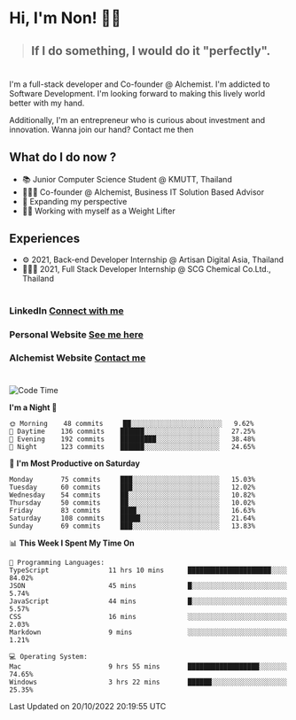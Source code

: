 # Hi, I'm Non! 🖐🏻

> ## If I do something, I would do it "perfectly".

#

I'm a full-stack developer and Co-founder @ Alchemist. I'm addicted to Software Development. I'm looking forward to making this lively world better with my hand.

Additionally, I'm an entrepreneur who is curious about investment and innovation. Wanna join our hand? Contact me then

## What do I do now ?

- 📚 Junior Computer Science Student @ KMUTT, Thailand
- 🧑🏻‍💻 Co-founder @ Alchemist, Business IT Solution Based Advisor
- 🌈 Expanding my perspective
- 🏋🏻 Working with myself as a Weight Lifter

## Experiences

- ⚙️ 2021, Back-end Developer Internship @ Artisan Digital Asia, Thailand
- 🧑🏻‍💻 2021, Full Stack Developer Internship @ SCG Chemical Co.Ltd., Thailand

#

### LinkedIn [Connect with me](https://www.linkedin.com/in/non-nontra/)

### Personal Website [See me here](https://nonnontra.com/)

### Alchemist Website [Contact me](https://alchemist-softwarehouse.co/)

#

<!--START_SECTION:waka-->
![Code Time](http://img.shields.io/badge/Code%20Time-2%2C086%20hrs%207%20mins-blue)

**I'm a Night 🦉** 

```text
🌞 Morning    48 commits     ██░░░░░░░░░░░░░░░░░░░░░░░   9.62% 
🌆 Daytime    136 commits    ██████░░░░░░░░░░░░░░░░░░░   27.25% 
🌃 Evening    192 commits    █████████░░░░░░░░░░░░░░░░   38.48% 
🌙 Night      123 commits    ██████░░░░░░░░░░░░░░░░░░░   24.65%

```
📅 **I'm Most Productive on Saturday** 

```text
Monday       75 commits     ███░░░░░░░░░░░░░░░░░░░░░░   15.03% 
Tuesday      60 commits     ███░░░░░░░░░░░░░░░░░░░░░░   12.02% 
Wednesday    54 commits     ██░░░░░░░░░░░░░░░░░░░░░░░   10.82% 
Thursday     50 commits     ██░░░░░░░░░░░░░░░░░░░░░░░   10.02% 
Friday       83 commits     ████░░░░░░░░░░░░░░░░░░░░░   16.63% 
Saturday     108 commits    █████░░░░░░░░░░░░░░░░░░░░   21.64% 
Sunday       69 commits     ███░░░░░░░░░░░░░░░░░░░░░░   13.83%

```


📊 **This Week I Spent My Time On** 

```text
💬 Programming Languages: 
TypeScript               11 hrs 10 mins      █████████████████████░░░░   84.02% 
JSON                     45 mins             █░░░░░░░░░░░░░░░░░░░░░░░░   5.74% 
JavaScript               44 mins             █░░░░░░░░░░░░░░░░░░░░░░░░   5.57% 
CSS                      16 mins             ░░░░░░░░░░░░░░░░░░░░░░░░░   2.03% 
Markdown                 9 mins              ░░░░░░░░░░░░░░░░░░░░░░░░░   1.21%

💻 Operating System: 
Mac                      9 hrs 55 mins       ██████████████████░░░░░░░   74.65% 
Windows                  3 hrs 22 mins       ██████░░░░░░░░░░░░░░░░░░░   25.35%

```


 Last Updated on 20/10/2022 20:19:55 UTC
<!--END_SECTION:waka-->
